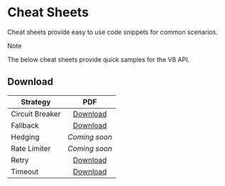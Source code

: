# Cheat Sheets

Cheat sheets provide easy to use code snippets for common scenarios.

> [!NOTE]
> The below cheat sheets provide quick samples for the V8 API.

## Download

| Strategy        | PDF                                                  |
| --------------- | :--------------------------------------------------: |
| Circuit Breaker | [Download](../media/cheat-sheet-circuit-breaker.pdf) |
| Fallback        | [Download](../media/cheat-sheet-fallback.pdf)        |
| Hedging         | *Coming soon*                                        |
| Rate Limiter    | *Coming soon*                                        |
| Retry           | [Download](../media/cheat-sheet-retry.pdf)           |
| Timeout         | [Download](../media/cheat-sheet-timeout.pdf)         |
